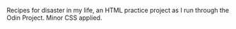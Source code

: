 Recipes for disaster in my life, an HTML practice project as I run through the Odin Project. Minor CSS applied.